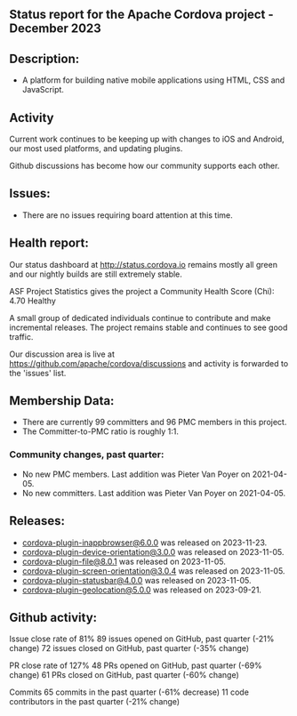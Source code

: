 ## Status report for the Apache Cordova project - December 2023

## Description: 
 - A platform for building native mobile applications using HTML, CSS and JavaScript.
 
## Activity

Current work continues to be keeping up with changes to iOS and Android, our most used platforms, and updating plugins.

Github discussions has become how our community supports each other.  


## Issues: 
  - There are no issues requiring board attention at this time.
   
## Health report: 

Our status dashboard at http://status.cordova.io remains mostly all green and our nightly builds are still extremely stable.

ASF Project Statistics gives the project a Community Health Score (Chi): 4.70 Healthy

A small group of dedicated individuals continue to contribute and make incremental releases.
The project remains stable and continues to see good traffic.

Our discussion area is live at https://github.com/apache/cordova/discussions and activity is forwarded to the 'issues' list.


## Membership Data:
- There are currently 99 committers and 96 PMC members in this project.
- The Committer-to-PMC ratio is roughly 1:1.

### Community changes, past quarter:

- No new PMC members. Last addition was Pieter Van Poyer on 2021-04-05.
- No new committers. Last addition was Pieter Van Poyer on 2021-04-05.
   
## Releases: 

- cordova-plugin-inappbrowser@6.0.0 was released on 2023-11-23.
- cordova-plugin-device-orientation@3.0.0 was released on 2023-11-05.
- cordova-plugin-file@8.0.1 was released on 2023-11-05.
- cordova-plugin-screen-orientation@3.0.4 was released on 2023-11-05.
- cordova-plugin-statusbar@4.0.0 was released on 2023-11-05.
- cordova-plugin-geolocation@5.0.0 was released on 2023-09-21.

## Github activity:

Issue close rate of 81%
89 issues opened on GitHub, past quarter (-21% change)
72 issues closed on GitHub, past quarter (-35% change)

PR close rate of 127%
48 PRs opened on GitHub, past quarter (-69% change)
61 PRs closed on GitHub, past quarter (-60% change)

Commits
65 commits in the past quarter (-61% decrease)
11 code contributors in the past quarter (-21% change)
